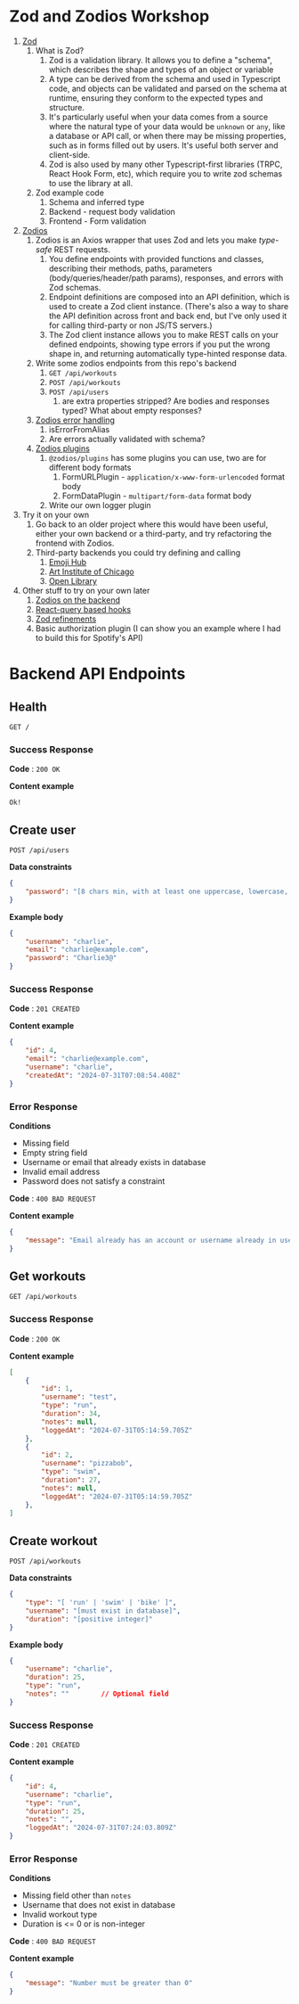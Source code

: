 # Zod and Zodios Workshop

1. [Zod](https://zod.dev/)
    1. What is Zod?
        1. Zod is a validation library. It allows you to define a "schema", which describes the shape and types of an object or variable
        2. A type can be derived from the schema and used in Typescript code, and objects can be validated and parsed on the schema at runtime, ensuring they conform to the expected types and structure.
        3. It's particularly useful when your data comes from a source where the natural type of your data would be `unknown` or `any`, like a database or API call, or when there may be missing properties, such as in forms filled out by users. It's useful both server and client-side.
        4. Zod is also used by many other Typescript-first libraries (TRPC, React Hook Form, etc), which require you to write zod schemas to use the library at all.
    2. Zod example code
        1. Schema and inferred type
        2. Backend - request body validation
        3. Frontend - Form validation
2. [Zodios](https://www.zodios.org/docs/intro)
    1. Zodios is an Axios wrapper that uses Zod and lets you make *type-safe* REST requests.
        1. You define endpoints with provided functions and classes, describing their methods, paths, parameters (body/queries/header/path params), responses, and errors with Zod schemas.
        2. Endpoint definitions are composed into an API definition, which is used to create a Zod client instance. (There's also a way to share the API definition across front and back end, but I've only used it for calling third-party or non JS/TS servers.)
        3. The Zod client instance allows you to make REST calls on your defined endpoints, showing type errors if you put the wrong shape in, and returning automatically type-hinted response data.
    2. Write some zodios endpoints from this repo's backend
        1. `GET /api/workouts`
        2. `POST /api/workouts`
        3. `POST /api/users`
            1. are extra properties stripped? Are bodies and responses typed? What about empty responses?
    3. [Zodios error handling](https://www.zodios.org/docs/client/error)
        1. isErrorFromAlias
        2. Are errors actually validated with schema?
    4. [Zodios plugins](https://www.zodios.org/docs/client/plugins)
        1. `@zodios/plugins` has some plugins you can use, two are for different body formats
            1. FormURLPlugin - `application/x-www-form-urlencoded` format body
            2. FormDataPlugin - `multipart/form-data` format body
        2. Write our own logger plugin
3. Try it on your own
    1. Go back to an older project where this would have been useful, either your own backend or a third-party, and try refactoring the frontend with Zodios.
    2. Third-party backends you could try defining and calling
        1. [Emoji Hub](https://github.com/cheatsnake/emojihub)
        2. [Art Institute of Chicago](https://api.artic.edu/docs/#quick-start)
        3. [Open Library](https://openlibrary.org/dev/docs/api/search)
4. Other stuff to try on your own later
    1. [Zodios on the backend](https://www.zodios.org/docs/category/zodios-server)
    2. [React-query based hooks](https://www.zodios.org/docs/client/react)
    3. [Zod refinements](https://zod.dev/?id=refine)
    4. Basic authorization plugin (I can show you an example where I had to build this for Spotify's API)


# Backend API Endpoints

## Health

`GET /`

### Success Response

**Code** : `200 OK`

**Content example**
```
Ok!
```

## Create user

`POST /api/users`

**Data constraints**

```json
{
    "password": "[8 chars min, with at least one uppercase, lowercase, number, and symbol]"
}
```

**Example body**

```json
{
    "username": "charlie",
    "email": "charlie@example.com",
    "password": "Charlie3@"
}
```

### Success Response

**Code** : `201 CREATED`

**Content example**
```json
{
    "id": 4,
    "email": "charlie@example.com",
    "username": "charlie",
    "createdAt": "2024-07-31T07:08:54.408Z"
}
```

### Error Response

**Conditions**
- Missing field
- Empty string field
- Username or email that already exists in database
- Invalid email address
- Password does not satisfy a constraint

**Code** : `400 BAD REQUEST`

**Content example**
```json
{
    "message": "Email already has an account or username already in use"
}
```

## Get workouts

`GET /api/workouts`

### Success Response

**Code** : `200 OK`

**Content example**
```json
[
    {
        "id": 1,
        "username": "test",
        "type": "run",
        "duration": 34,
        "notes": null,
        "loggedAt": "2024-07-31T05:14:59.705Z"
    },
    {
        "id": 2,
        "username": "pizzabob",
        "type": "swim",
        "duration": 27,
        "notes": null,
        "loggedAt": "2024-07-31T05:14:59.705Z"
    },
]
```

## Create workout

`POST /api/workouts`

**Data constraints**

```json
{
    "type": "[ 'run' | 'swim' | 'bike' ]",
    "username": "[must exist in database]",
    "duration": "[positive integer]"
}
```

**Example body**

```json
{
    "username": "charlie",
    "duration": 25,
    "type": "run",
    "notes": ""        // Optional field
}
```

### Success Response

**Code** : `201 CREATED`

**Content example**
```json
{
    "id": 4,
    "username": "charlie",
    "type": "run",
    "duration": 25,
    "notes": "",
    "loggedAt": "2024-07-31T07:24:03.809Z"
}
```

### Error Response

**Conditions**
- Missing field other than `notes`
- Username that does not exist in database
- Invalid workout type
- Duration is <= 0 or is non-integer

**Code** : `400 BAD REQUEST`

**Content example**
```json
{
    "message": "Number must be greater than 0"
}
```
